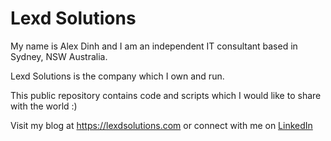 # Lexd Solutions
My name is Alex Dinh and I am an independent IT consultant based in Sydney, NSW Australia.

Lexd Solutions is the company which I own and run. 

This public repository contains code and scripts which I would like to share with the world :)

Visit my blog at https://lexdsolutions.com or connect with me on [LinkedIn](https://www.linkedin.com/in/lexd88/)
